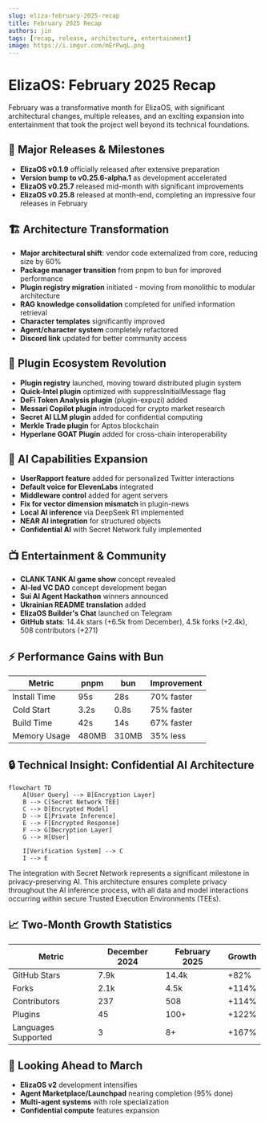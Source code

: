 ```yaml
---
slug: eliza-february-2025-recap
title: February 2025 Recap
authors: jin
tags: [recap, release, architecture, entertainment]
image: https://i.imgur.com/mErPwqL.png
---
```


# ElizaOS: February 2025 Recap

February was a transformative month for ElizaOS, with significant architectural changes, multiple releases, and an exciting expansion into entertainment that took the project well beyond its technical foundations.

<!-- truncate -->

## 🚀 Major Releases & Milestones

- **ElizaOS v0.1.9** officially released after extensive preparation
- **Version bump to v0.25.6-alpha.1** as development accelerated
- **ElizaOS v0.25.7** released mid-month with significant improvements
- **ElizaOS v0.25.8** released at month-end, completing an impressive four releases in February

## 🏗️ Architecture Transformation

- **Major architectural shift**: vendor code externalized from core, reducing size by 60%
- **Package manager transition** from pnpm to bun for improved performance
- **Plugin registry migration** initiated - moving from monolithic to modular architecture
- **RAG knowledge consolidation** completed for unified information retrieval
- **Character templates** significantly improved
- **Agent/character system** completely refactored
- **Discord link** updated for better community access

## 🧩 Plugin Ecosystem Revolution

- **Plugin registry** launched, moving toward distributed plugin system
- **Quick-Intel plugin** optimized with suppressInitialMessage flag
- **DeFi Token Analysis plugin** (plugin-expuzi) added
- **Messari Copilot plugin** introduced for crypto market research
- **Secret AI LLM plugin** added for confidential computing
- **Merkle Trade plugin** for Aptos blockchain
- **Hyperlane GOAT Plugin** added for cross-chain interoperability

## 🤖 AI Capabilities Expansion

- **UserRapport feature** added for personalized Twitter interactions
- **Default voice for ElevenLabs** integrated
- **Middleware control** added for agent servers
- **Fix for vector dimension mismatch** in plugin-news
- **Local AI inference** via DeepSeek R1 implemented
- **NEAR AI integration** for structured objects
- **Confidential AI** with Secret Network fully implemented

## 📺 Entertainment & Community

- **CLANK TANK AI game show** concept revealed
- **AI-led VC DAO** concept development began
- **Sui AI Agent Hackathon** winners announced
- **Ukrainian README translation** added
- **ElizaOS Builder's Chat** launched on Telegram
- **GitHub stats**: 14.4k stars (+6.5k from December), 4.5k forks (+2.4k), 508 contributors (+271)

## ⚡ Performance Gains with Bun

| Metric | pnpm | bun | Improvement |
|--------|------|-----|-------------|
| Install Time | 95s | 28s | 70% faster |
| Cold Start | 3.2s | 0.8s | 75% faster |
| Build Time | 42s | 14s | 67% faster |
| Memory Usage | 480MB | 310MB | 35% less |

## 🔒 Technical Insight: Confidential AI Architecture

```mermaid
flowchart TD
    A[User Query] --> B[Encryption Layer]
    B --> C[Secret Network TEE]
    C --> D[Encrypted Model]
    D --> E[Private Inference]
    E --> F[Encrypted Response]
    F --> G[Decryption Layer]
    G --> H[User]
    
    I[Verification System] --> C
    I --> E
```

The integration with Secret Network represents a significant milestone in privacy-preserving AI. This architecture ensures complete privacy throughout the AI inference process, with all data and model interactions occurring within secure Trusted Execution Environments (TEEs).

## 📈 Two-Month Growth Statistics

| Metric | December 2024 | February 2025 | Growth |
|--------|---------------|---------------|--------|
| GitHub Stars | 7.9k | 14.4k | +82% |
| Forks | 2.1k | 4.5k | +114% |
| Contributors | 237 | 508 | +114% |
| Plugins | 45 | 100+ | +122% |
| Languages Supported | 3 | 8+ | +167% |

## 🔮 Looking Ahead to March

- **ElizaOS v2** development intensifies
- **Agent Marketplace/Launchpad** nearing completion (95% done)
- **Multi-agent systems** with role specialization
- **Confidential compute** features expansion
